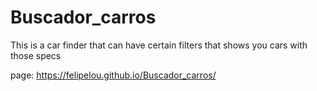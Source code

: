 # Buscador_carros

This is a car finder that can have certain filters that shows you cars with those specs

page: https://felipelou.github.io/Buscador_carros/
